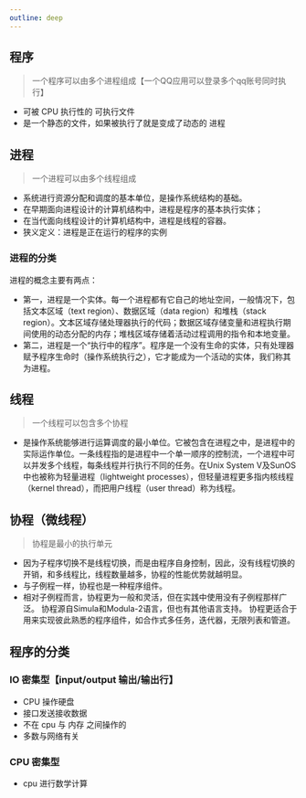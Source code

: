 ```yaml
---
outline: deep
---
```

## 程序

> 一个程序可以由多个进程组成【一个QQ应用可以登录多个qq账号同时执行】

- 可被 CPU 执行性的 可执行文件
- 是一个静态的文件，如果被执行了就是变成了动态的 进程

## 进程

> 一个进程可以由多个线程组成

- 系统进行资源分配和调度的基本单位，是操作系统结构的基础。
- 在早期面向进程设计的计算机结构中，进程是程序的基本执行实体；
- 在当代面向线程设计的计算机结构中，进程是线程的容器。
- 狭义定义：进程是正在运行的程序的实例

### 进程的分类

进程的概念主要有两点：

- 第一，进程是一个实体。每一个进程都有它自己的地址空间，一般情况下，包括文本区域（text region）、数据区域（data region）和堆栈（stack region）。文本区域存储处理器执行的代码；数据区域存储变量和进程执行期间使用的动态分配的内存；堆栈区域存储着活动过程调用的指令和本地变量。
- 第二，进程是一个“执行中的程序”。程序是一个没有生命的实体，只有处理器赋予程序生命时（操作系统执行之），它才能成为一个活动的实体，我们称其为进程。

## 线程

> 一个线程可以包含多个协程

- 是操作系统能够进行运算调度的最小单位。它被包含在进程之中，是进程中的实际运作单位。一条线程指的是进程中一个单一顺序的控制流，一个进程中可以并发多个线程，每条线程并行执行不同的任务。在Unix System V及SunOS中也被称为轻量进程（lightweight processes），但轻量进程更多指内核线程（kernel thread），而把用户线程（user thread）称为线程。

## 协程（微线程）

> 协程是最小的执行单元

- 因为子程序切换不是线程切换，而是由程序自身控制，因此，没有线程切换的开销，和多线程比，线程数量越多，协程的性能优势就越明显。
- 与子例程一样，协程也是一种程序组件。
- 相对子例程而言，协程更为一般和灵活，但在实践中使用没有子例程那样广泛。 协程源自Simula和Modula-2语言，但也有其他语言支持。 协程更适合于用来实现彼此熟悉的程序组件，如合作式多任务，迭代器，无限列表和管道。

## 程序的分类

### IO 密集型【input/output 输出/输出行】

- CPU 操作硬盘
- 接口发送接收数据
- 不在 cpu 与 内存 之间操作的
- 多数与网络有关

### CPU 密集型

- cpu 进行数学计算
